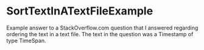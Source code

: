 # SortTextInATextFileExample
Example answer to a StackOverflow.com question that I answered regarding ordering the text in a text file.   The text in the question was a Timestamp of type TimeSpan.

